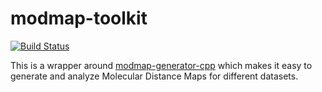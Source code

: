 # modmap-toolkit

[![Build Status](https://travis-ci.org/stephensolis/modmap-toolkit.svg?branch=master)](https://travis-ci.org/stephensolis/modmap-toolkit)

This is a wrapper around [modmap-generator-cpp](https://github.com/stephensolis/modmap-generator-cpp) which makes it easy to generate and analyze Molecular Distance Maps for different datasets.